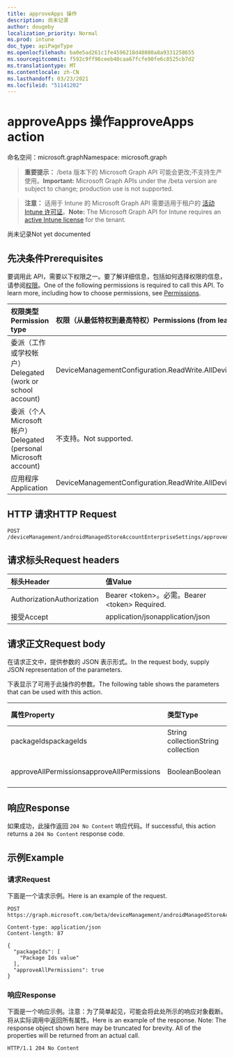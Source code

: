 ```yaml
---
title: approveApps 操作
description: 尚未记录
author: dougeby
localization_priority: Normal
ms.prod: intune
doc_type: apiPageType
ms.openlocfilehash: ba0e5ad261c1fe4596218d48080a8a9331258655
ms.sourcegitcommit: f592c9ff96ceeb40caa67fcfe90fe6c8525cb7d2
ms.translationtype: MT
ms.contentlocale: zh-CN
ms.lasthandoff: 03/23/2021
ms.locfileid: "51141202"
---
```

# <a name="approveapps-action"></a><span data-ttu-id="90f7c-103">approveApps 操作</span><span class="sxs-lookup"><span data-stu-id="90f7c-103">approveApps action</span></span>

<span data-ttu-id="90f7c-104">命名空间：microsoft.graph</span><span class="sxs-lookup"><span data-stu-id="90f7c-104">Namespace: microsoft.graph</span></span>

> <span data-ttu-id="90f7c-105">**重要提示：** /beta 版本下的 Microsoft Graph API 可能会更改;不支持生产使用。</span><span class="sxs-lookup"><span data-stu-id="90f7c-105">**Important:** Microsoft Graph APIs under the /beta version are subject to change; production use is not supported.</span></span>

> <span data-ttu-id="90f7c-106">**注意：** 适用于 Intune 的 Microsoft Graph API 需要适用于租户的 [活动 Intune 许可证](https://go.microsoft.com/fwlink/?linkid=839381)。</span><span class="sxs-lookup"><span data-stu-id="90f7c-106">**Note:** The Microsoft Graph API for Intune requires an [active Intune license](https://go.microsoft.com/fwlink/?linkid=839381) for the tenant.</span></span>

<span data-ttu-id="90f7c-107">尚未记录</span><span class="sxs-lookup"><span data-stu-id="90f7c-107">Not yet documented</span></span>

## <a name="prerequisites"></a><span data-ttu-id="90f7c-108">先决条件</span><span class="sxs-lookup"><span data-stu-id="90f7c-108">Prerequisites</span></span>
<span data-ttu-id="90f7c-p101">要调用此 API，需要以下权限之一。要了解详细信息，包括如何选择权限的信息，请参阅[权限](/graph/permissions-reference)。</span><span class="sxs-lookup"><span data-stu-id="90f7c-p101">One of the following permissions is required to call this API. To learn more, including how to choose permissions, see [Permissions](/graph/permissions-reference).</span></span>

|<span data-ttu-id="90f7c-111">权限类型</span><span class="sxs-lookup"><span data-stu-id="90f7c-111">Permission type</span></span>|<span data-ttu-id="90f7c-112">权限（从最低特权到最高特权）</span><span class="sxs-lookup"><span data-stu-id="90f7c-112">Permissions (from least to most privileged)</span></span>|
|:---|:---|
|<span data-ttu-id="90f7c-113">委派（工作或学校帐户）</span><span class="sxs-lookup"><span data-stu-id="90f7c-113">Delegated (work or school account)</span></span>|<span data-ttu-id="90f7c-114">DeviceManagementConfiguration.ReadWrite.All</span><span class="sxs-lookup"><span data-stu-id="90f7c-114">DeviceManagementConfiguration.ReadWrite.All</span></span>|
|<span data-ttu-id="90f7c-115">委派（个人 Microsoft 帐户）</span><span class="sxs-lookup"><span data-stu-id="90f7c-115">Delegated (personal Microsoft account)</span></span>|<span data-ttu-id="90f7c-116">不支持。</span><span class="sxs-lookup"><span data-stu-id="90f7c-116">Not supported.</span></span>|
|<span data-ttu-id="90f7c-117">应用程序</span><span class="sxs-lookup"><span data-stu-id="90f7c-117">Application</span></span>|<span data-ttu-id="90f7c-118">DeviceManagementConfiguration.ReadWrite.All</span><span class="sxs-lookup"><span data-stu-id="90f7c-118">DeviceManagementConfiguration.ReadWrite.All</span></span>|

## <a name="http-request"></a><span data-ttu-id="90f7c-119">HTTP 请求</span><span class="sxs-lookup"><span data-stu-id="90f7c-119">HTTP Request</span></span>
<!-- {
  "blockType": "ignored"
}
-->
``` http
POST /deviceManagement/androidManagedStoreAccountEnterpriseSettings/approveApps
```

## <a name="request-headers"></a><span data-ttu-id="90f7c-120">请求标头</span><span class="sxs-lookup"><span data-stu-id="90f7c-120">Request headers</span></span>
|<span data-ttu-id="90f7c-121">标头</span><span class="sxs-lookup"><span data-stu-id="90f7c-121">Header</span></span>|<span data-ttu-id="90f7c-122">值</span><span class="sxs-lookup"><span data-stu-id="90f7c-122">Value</span></span>|
|:---|:---|
|<span data-ttu-id="90f7c-123">Authorization</span><span class="sxs-lookup"><span data-stu-id="90f7c-123">Authorization</span></span>|<span data-ttu-id="90f7c-124">Bearer &lt;token&gt;。必需。</span><span class="sxs-lookup"><span data-stu-id="90f7c-124">Bearer &lt;token&gt; Required.</span></span>|
|<span data-ttu-id="90f7c-125">接受</span><span class="sxs-lookup"><span data-stu-id="90f7c-125">Accept</span></span>|<span data-ttu-id="90f7c-126">application/json</span><span class="sxs-lookup"><span data-stu-id="90f7c-126">application/json</span></span>|

## <a name="request-body"></a><span data-ttu-id="90f7c-127">请求正文</span><span class="sxs-lookup"><span data-stu-id="90f7c-127">Request body</span></span>
<span data-ttu-id="90f7c-128">在请求正文中，提供参数的 JSON 表示形式。</span><span class="sxs-lookup"><span data-stu-id="90f7c-128">In the request body, supply JSON representation of the parameters.</span></span>

<span data-ttu-id="90f7c-129">下表显示了可用于此操作的参数。</span><span class="sxs-lookup"><span data-stu-id="90f7c-129">The following table shows the parameters that can be used with this action.</span></span>

|<span data-ttu-id="90f7c-130">属性</span><span class="sxs-lookup"><span data-stu-id="90f7c-130">Property</span></span>|<span data-ttu-id="90f7c-131">类型</span><span class="sxs-lookup"><span data-stu-id="90f7c-131">Type</span></span>|<span data-ttu-id="90f7c-132">说明</span><span class="sxs-lookup"><span data-stu-id="90f7c-132">Description</span></span>|
|:---|:---|:---|
|<span data-ttu-id="90f7c-133">packageIds</span><span class="sxs-lookup"><span data-stu-id="90f7c-133">packageIds</span></span>|<span data-ttu-id="90f7c-134">String collection</span><span class="sxs-lookup"><span data-stu-id="90f7c-134">String collection</span></span>|<span data-ttu-id="90f7c-135">尚未记录</span><span class="sxs-lookup"><span data-stu-id="90f7c-135">Not yet documented</span></span>|
|<span data-ttu-id="90f7c-136">approveAllPermissions</span><span class="sxs-lookup"><span data-stu-id="90f7c-136">approveAllPermissions</span></span>|<span data-ttu-id="90f7c-137">Boolean</span><span class="sxs-lookup"><span data-stu-id="90f7c-137">Boolean</span></span>|<span data-ttu-id="90f7c-138">尚未记录</span><span class="sxs-lookup"><span data-stu-id="90f7c-138">Not yet documented</span></span>|



## <a name="response"></a><span data-ttu-id="90f7c-139">响应</span><span class="sxs-lookup"><span data-stu-id="90f7c-139">Response</span></span>
<span data-ttu-id="90f7c-140">如果成功，此操作返回 `204 No Content` 响应代码。</span><span class="sxs-lookup"><span data-stu-id="90f7c-140">If successful, this action returns a `204 No Content` response code.</span></span>

## <a name="example"></a><span data-ttu-id="90f7c-141">示例</span><span class="sxs-lookup"><span data-stu-id="90f7c-141">Example</span></span>

### <a name="request"></a><span data-ttu-id="90f7c-142">请求</span><span class="sxs-lookup"><span data-stu-id="90f7c-142">Request</span></span>
<span data-ttu-id="90f7c-143">下面是一个请求示例。</span><span class="sxs-lookup"><span data-stu-id="90f7c-143">Here is an example of the request.</span></span>
``` http
POST https://graph.microsoft.com/beta/deviceManagement/androidManagedStoreAccountEnterpriseSettings/approveApps

Content-type: application/json
Content-length: 87

{
  "packageIds": [
    "Package Ids value"
  ],
  "approveAllPermissions": true
}
```

### <a name="response"></a><span data-ttu-id="90f7c-144">响应</span><span class="sxs-lookup"><span data-stu-id="90f7c-144">Response</span></span>
<span data-ttu-id="90f7c-p102">下面是一个响应示例。注意：为了简单起见，可能会将此处所示的响应对象截断。将从实际调用中返回所有属性。</span><span class="sxs-lookup"><span data-stu-id="90f7c-p102">Here is an example of the response. Note: The response object shown here may be truncated for brevity. All of the properties will be returned from an actual call.</span></span>
``` http
HTTP/1.1 204 No Content
```




